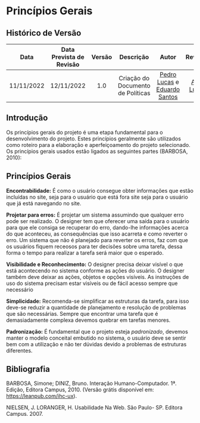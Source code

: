# Princípios Gerais

## Histórico de Versão
|Data|Data Prevista de Revisão|Versão|Descrição|Autor|Revisor|
| :----------: |:-----------:| :------: | :-----------: | :---------: |:---------: |
|11/11/2022|12/11/2022|1.0|Criação do Documento de Políticas| [Pedro Lucas](https://github.com/PedroLSF) e [Eduardo Santos](https://github.com/edudsan)|[Ana Luiza](https://github.com/AnHoff)|

## Introdução
Os princípios gerais do projeto é uma etapa fundamental para o desenvolvimento do projeto. Estes princípios geralmente são utilizados como roteiro para a elaboração e aperfeiçoamento do projeto selecionado. Os princípios gerais usados estão ligados as seguintes partes (BARBOSA, 2010): 

## Princípios Gerais
**Encontrabilidade:** É como o usuário consegue obter informações que estão incluídas no site, seja para o usuário que está fora site seja para o usuário que já está navegando no site. 

**Projetar para erros:** É projetar um sistema assumindo que qualquer erro pode ser realizado. O designer tem que oferecer uma saída para o usuário para que ele consiga se recuperar do erro, dando-lhe informações acerca do que aconteceu, as consequências que isso acarreta e como reverter o erro. Um sistema que não é planejado para reverter os erros, faz com que os usuários fiquem receosos para ter decisões sobre uma tarefa, dessa forma o tempo para realizar a tarefa será maior que o esperado. 

**Visibilidade e Reconhecimento:** O designer precisa deixar visível o que está acontecendo no sistema conforme as ações do usuário. O designer também deve deixar as ações, objetos e opções visíveis. As instruções de uso do sistema precisam estar visíveis ou de fácil acesso sempre que necessário  

**Simplicidade:** Recomenda-se simplificar as estruturas da tarefa, para isso deve-se reduzir a quantidade de planejamento e resolução de problemas que são necessárias. Sempre que encontrar uma tarefa que é demasiadamente complexa devemos quebrar em tarefas menores.

**Padronização:** É fundamental que o projeto esteja *padronizado*, devemos manter o modelo conceital embutido no sistema, o usuário deve se sentir bem com a utilização e não ter dúvidas devido a problemas de estruturas diferentes.

## Bibliografia

BARBOSA, Simone; DINIZ, Bruno. Interação Humano-Computador. 1ª. Edição, Editora Campus, 2010. (Versão grátis disponível em: https://leanpub.com/ihc-ux). 

NIELSEN, J. LORANGER, H. Usabilidade Na Web. São Paulo- SP. Editora Campus. 2007. 
